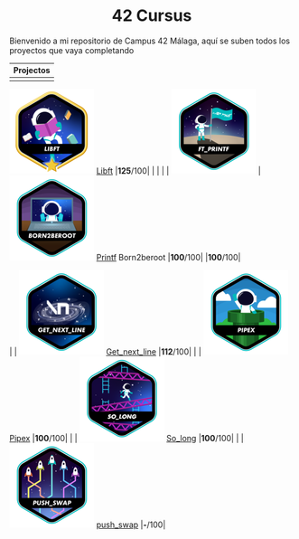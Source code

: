 <h1 align="center"> 42 Cursus </h1>

<p>Bienvenido a mi repositorio de Campus 42 Málaga, aquí se suben todos los proyectos que vaya completando</p>

| Projectos       |
| :--------------:|
|                 |
![libft-bonus](./badges/libftm.png)
[Libft](https://github.com/Kenobiiii/libft.git)
|**125**/100|
|                 |                     |                 |
![printf](./badges/ft_printfe.png) | ![born2beroot](./badges/born2beroote.png)
[Printf](https://github.com/Kenobiiii/printf.git) Born2beroot
|**100**/100|                           |**100**/100|

|                 |
![GNL](./badges/get_next_linee.png)
[Get_next_line](https://github.com/Kenobiiii/get_next_line.git)
|**112**/100|
|                 |
![Pipex](./badges/pipexe.png)
[Pipex](https://github.com/Kenobiiii/pipex.git)
|**100**/100|
|                 |
![So_long](./badges/so_longe.png)
[So_long](https://github.com/Kenobiiii/so_long.git)
|**100**/100|
|                 |
![push_swap](./badges/push_swape.png)
[push_swap](https://github.com/Kenobiiii/Push_swap.git)
|**-**/100|
